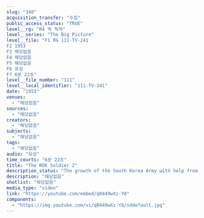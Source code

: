 ```yaml
---
slug: "340"
acquisition_transfer: "수집"
public_access_status: "TRUE"
level__rg: "R4 빅 픽쳐"
level__series: "The Big Picture"
level__file: "F1 RG 111-TV-241
F2 1953
F3 해당없음
F4 해당없음
F5 해당없음
F6 유성
F7 6분 22초"
level__file_number: "111"
level__local_identifier: "111-TV-241"
date: "1953"
venues: 
  - "해당없음"
sources: 
  - "해당없음"
creators: 
  - "해당없음"
subjects: 
  - "해당없음"
tags: 
  - "해당없음"
audio: "유성"
time_courts: "6분 22초"
title: "The ROK Soldier 2"
description_status: "The growth of the South Korea Army with help from KMAG."
description: "해당없음"
shotlist: "해당없음"
media_type: "video"
link: "https://youtube.com/embed/q0449wXz-Y8"
components: 
  - "https://img.youtube.com/vi/q0449wXz-Y8/sddefault.jpg"
---
```

